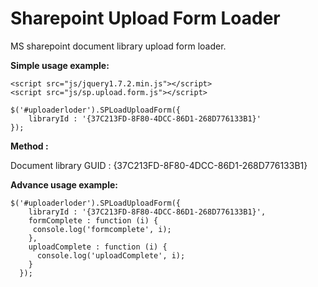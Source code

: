 Sharepoint Upload Form Loader
=============================

MS sharepoint document library upload form loader.

<p><strong>Simple usage example:</strong></p>

<pre><code>&lt;script src="js/jquery1.7.2.min.js"&gt;&lt;/script&gt;
&lt;script src="js/sp.upload.form.js"&gt;&lt;/script&gt;</code></pre>

<pre><code>$('#uploaderloder').SPLoadUploadForm({
    libraryId : '{37C213FD-8F80-4DCC-86D1-268D776133B1}'
});</code></pre>

<p><strong>Method :</strong></p>
<p>Document library GUID : {37C213FD-8F80-4DCC-86D1-268D776133B1}</p>


<p><strong>Advance usage example:</strong></p>

<pre><code>$('#uploaderloder').SPLoadUploadForm({
    libraryId : '{37C213FD-8F80-4DCC-86D1-268D776133B1}',
    formComplete : function (i) {
     console.log('formcomplete', i);
    },
    uploadComplete : function (i) {
      console.log('uploadComplete', i);
    }
  });</code></pre>

